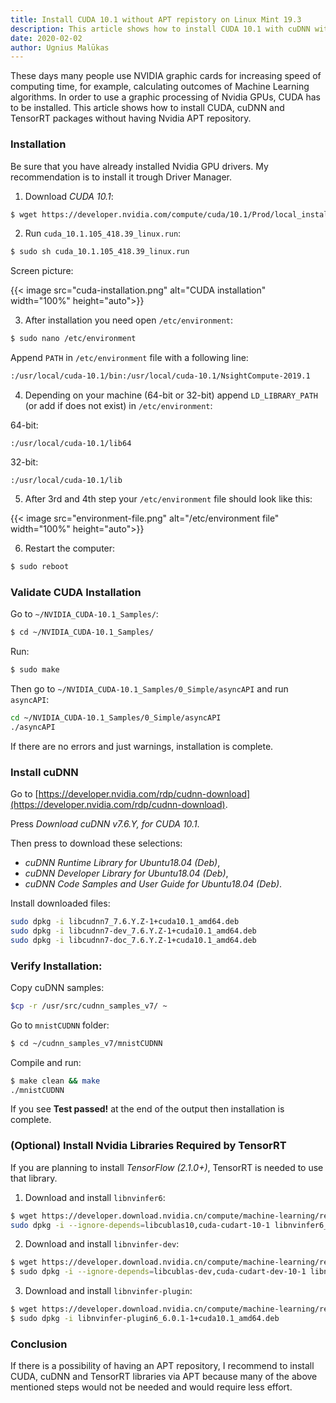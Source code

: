 ```yaml
---
title: Install CUDA 10.1 without APT repistory on Linux Mint 19.3
description: This article shows how to install CUDA 10.1 with cuDNN without adding APT repository.
date: 2020-02-02
author: Ugnius Malūkas
---
```


These days many people use NVIDIA graphic cards for increasing speed of computing time, for example, calculating outcomes of Machine Learning algorithms. In order to use a graphic processing of Nvidia GPUs, CUDA has to be installed. This article shows how to install CUDA, cuDNN and TensorRT packages without having Nvidia APT repository.  

### Installation

Be sure that you have already installed Nvidia GPU drivers. My recommendation is to install it trough Driver Manager.

1) Download *CUDA 10.1*:
```bash
$ wget https://developer.nvidia.com/compute/cuda/10.1/Prod/local_installers/cuda_10.1.105_418.39_linux.run
```

2) Run `cuda_10.1.105_418.39_linux.run`:
```bash
$ sudo sh cuda_10.1.105_418.39_linux.run
```

Screen picture:

{{< image src="cuda-installation.png" alt="CUDA installation" width="100%" height="auto">}}


3) After installation you need open `/etc/environment`:
```bash
$ sudo nano /etc/environment
```

Append `PATH` in `/etc/environment` file with a following line:
```bash
:/usr/local/cuda-10.1/bin:/usr/local/cuda-10.1/NsightCompute-2019.1
```

4) Depending on your machine (64-bit or 32-bit) append `LD_LIBRARY_PATH` (or add if does not exist) in `/etc/environment`:

64-bit:
```
:/usr/local/cuda-10.1/lib64
```

32-bit:
```
:/usr/local/cuda-10.1/lib
```

5) After 3rd and 4th step your `/etc/environment` file should look like this:

{{< image src="environment-file.png" alt="/etc/environment file" width="100%" height="auto">}}

6) Restart the computer:
```bash
$ sudo reboot
```

### Validate CUDA Installation
Go to `~/NVIDIA_CUDA-10.1_Samples/`:
```bash
$ cd ~/NVIDIA_CUDA-10.1_Samples/
```

Run:
```bash
$ sudo make
```

Then go to `~/NVIDIA_CUDA-10.1_Samples/0_Simple/asyncAPI` and run `asyncAPI`:
```bash
cd ~/NVIDIA_CUDA-10.1_Samples/0_Simple/asyncAPI
./asyncAPI
```
If there are no errors and just warnings, installation is complete.

 
### Install cuDNN

Go to [https://developer.nvidia.com/rdp/cudnn-download](https://developer.nvidia.com/rdp/cudnn-download).

Press *Download cuDNN v7.6.Y, for CUDA 10.1*.

Then press to download these selections:
* *cuDNN Runtime Library for Ubuntu18.04 (Deb)*,
* *cuDNN Developer Library for Ubuntu18.04 (Deb)*,
* *cuDNN Code Samples and User Guide for Ubuntu18.04 (Deb)*.

Install downloaded files:
```bash
sudo dpkg -i libcudnn7_7.6.Y.Z-1+cuda10.1_amd64.deb
sudo dpkg -i libcudnn7-dev_7.6.Y.Z-1+cuda10.1_amd64.deb
sudo dpkg -i libcudnn7-doc_7.6.Y.Z-1+cuda10.1_amd64.deb
```

### Verify Installation:
Copy cuDNN samples:
```bash
$cp -r /usr/src/cudnn_samples_v7/ ~
```

Go to `mnistCUDNN` folder:
```bash
$ cd ~/cudnn_samples_v7/mnistCUDNN
```

Compile and run:
```bash
$ make clean && make
./mnistCUDNN
```

If you see **Test passed!** at the end of the output then installation is complete.

### (Optional) Install Nvidia Libraries Required by TensorRT

If you are planning to install *TensorFlow (2.1.0+)*, TensorRT is needed to use that library.

1) Download and install `libnvinfer6`:
```bash
$ wget https://developer.download.nvidia.cn/compute/machine-learning/repos/ubuntu1804/x86_64/libnvinfer6_6.0.1-1+cuda10.1_amd64.deb
sudo dpkg -i --ignore-depends=libcublas10,cuda-cudart-10-1 libnvinfer6_6.0.1-1+cuda10.1_amd64.deb
```

2) Download and install `libnvinfer-dev`:
```bash
$ wget https://developer.download.nvidia.cn/compute/machine-learning/repos/ubuntu1804/x86_64/libnvinfer-dev_6.0.1-1+cuda10.1_amd64.deb
$ sudo dpkg -i --ignore-depends=libcublas-dev,cuda-cudart-dev-10-1 libnvinfer-dev_6.0.1-1+cuda10.1_amd64.deb
```

3) Download and install `libnvinfer-plugin`:
```bash
$ wget https://developer.download.nvidia.cn/compute/machine-learning/repos/ubuntu1804/x86_64/libnvinfer-plugin6_6.0.1-1+cuda10.1_amd64.deb
$ sudo dpkg -i libnvinfer-plugin6_6.0.1-1+cuda10.1_amd64.deb
```

### Conclusion

If there is a possibility of having an APT repository, I recommend to install CUDA, cuDNN and TensorRT libraries via APT because many of the above mentioned steps would not be needed and would require less effort.